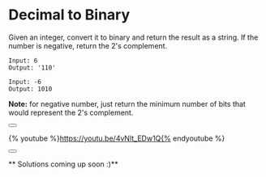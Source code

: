 # Decimal to Binary

Given an integer, convert it to binary and return the result as a string. If the number is negative, return the 2's complement.

<!--sec data-title="Example" data-id="example" data-show=true ces-->
```
Input: 6
Output: '110'

Input: -6
Output: 1010
```

**Note:** for negative number, just return the minimum number of bits that would represent the 2's complement.

<button class="section" target="approach" show="Show solution approach" hide="Hide solution approach"></button>

<!--sec data-title="Solution Approach" data-id="approach" data-show=false ces-->
{% youtube %}https://youtu.be/4vNlt_EDw1Q{% endyoutube %}
<!--endsec-->

<!--endsec-->

<button class="section" target="solution" show="Show solution" hide="Hide solution"></button>

<!--sec data-title="Solution" data-id="solution" data-show=false ces-->
** Solutions coming up soon :)**
<!--endsec-->